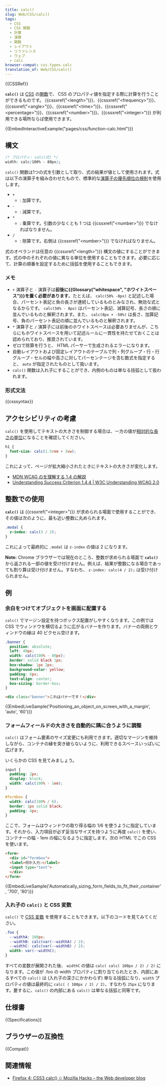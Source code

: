 ```yaml
---
title: calc()
slug: Web/CSS/calc()
tags:
  - CSS
  - CSS 関数
  - 計算
  - 演算
  - 関数
  - レイアウト
  - リファレンス
  - ウェブ
  - calc
browser-compat: css.types.calc
translation_of: Web/CSS/calc()
---
```

{{CSSRef}}

**`calc()`** は [CSS](/ja/docs/Web/CSS) の[関数](/ja/docs/Web/CSS/CSS_Functions)で、 CSS のプロパティ値を指定する際に計算を行うことができるものです。 {{cssxref("&lt;length&gt;")}}、{{cssxref("&lt;frequency&gt;")}}、{{cssxref("&lt;angle&gt;")}}、{{cssxref("&lt;time&gt;")}}、{{cssxref("&lt;percentage&gt;")}}、{{cssxref("&lt;number&gt;")}}、{{cssxref("&lt;integer&gt;")}} が利用できる場所ならば使用できます。</p>

{{EmbedInteractiveExample("pages/css/function-calc.html")}}

## 構文

```css
/* プロパティ: calc(式) */
width: calc(100% - 80px);
```

`calc()` 関数は1つの式を引数として取り、式の結果が値として使用されます。式は以下の演算子を組み合わせたもので、標準的な[演算子の優先順位の規則](/ja/docs/Learn/JavaScript/First_steps/Math#operator_precedence")を使用します。

- `+`
  - : 加算です。
- `-`
  - : 減算です。
- `*`
  - : 乗算です。引数の少なくとも 1 つは {{cssxref("&lt;number&gt;")}} でなければなりません。
- `/`
  - : 除算です。右側は {{cssxref("&lt;number&gt;")}} でなければなりません。

式のオペランドは任意の {{cssxref("&lt;length&gt;")}} 構文の値にすることができます。式の中のそれぞれの値に異なる単位を使用することもできます。必要に応じて、計算の順番を設定するために括弧を使用することもできます。

### メモ

- `+` 演算子と `-` 演算子は**前後に{{Glossary("whitespace", "ホワイトスペース")}}を置く必要があります**。たとえば、 `calc(50% -8px)` と記述した場合、パーセント表記と負の長さが連続しているものとみなされ、無効な式となるからです。 `calc(50% - 8px)` はパーセント表記、減算記号、長さの順に並んでいるものと解釈されます。また、 `calc(8px + -50%)` は長さ、加算記号、負のパーセント表記の順に並んでいるものと解釈されます。
- `*` 演算子と `/` 演算子には前後のホワイトスペースは必要ありませんが、こちらにもホワイトスペースを用いて記述ルールに一貫性を持たせておくことは認められており、推奨されています。
- ゼロで除算を行うと、 HTML パーサーで生成されるエラーになります。
- 自動レイアウトおよび固定レイアウトのテーブルで列・列グループ・行・行グループ・セルの幅や高さに対してパーセンテージを含む数式を指定すると、 `auto` が指定されたものとして扱います。
- `calc()` 関数は入れ子にすることができ、内側のものは単なる括弧として扱われます。

### 形式文法

{{csssyntax}}

## アクセシビリティの考慮

`calc()` を使用してテキストの大きさを制御する場合は、一方の値が[相対的な長さの単位](/ja/docs/Web/CSS/length#relative_length_units)になることを確認してください。

```css
h1 {
  font-size: calc(1.5rem + 3vw);
}
```

これによって、ページが拡大縮小されたときにテキストの大きさが変化します。

- [MDN WCAG のを理解する 1.4 の解説](/ja/docs/Web/Accessibility/Understanding_WCAG/Perceivable#guideline_1.4_make_it_easier_for_users_to_see_and_hear_content_including_separating_foreground_from_background)
- [Understanding Success Criterion 1.4.4 | W3C Understanding WCAG 2.0](https://www.w3.org/TR/UNDERSTANDING-WCAG20/visual-audio-contrast-scale.html)

## 整数での使用

**`calc()`** は {{cssxref("&lt;integer&gt;")}} が求められる場面で使用することができ、その値は次のように、最も近い整数に丸められます。

```css
.modal {
  z-index: calc(3 / 2);
}
```

これによって最終的に `.modal` は `z-index` の値は 2 になります。

**Note:** Chrome ブラウザーでは現在のところ、整数が求められる場面で **`calc()`** から返される一部の値を受け付けません。例えば、結果が整数になる場合であっても割り算は受け付けません。すなわち、 `z-index: calc(4 / 2);` は受け付けられません。

## 例

<h3 id="Positioning_an_object_on_screen_with_a_margin">余白をつけてオブジェクトを画面に配置する</h3>

`calc()` でマージン設定を持つボックス配置がしやすくなります。この例では CSS でウィンドウを横切るように広がるバナーを作ります。バナーの両側とウィンドウの縁は 40 ピクセル空けます。

```css
.banner {
  position: absolute;
  left: 40px;
  width: calc(100% - 80px);
  border: solid black 1px;
  box-shadow: 1px 2px;
  background-color: yellow;
  padding: 6px;
  text-align: center;
  box-sizing: border-box;
}
```

```html
<div class="banner">これはバナーです！</div>
```

{{EmbedLiveSample('Positioning_an_object_on_screen_with_a_margin', 'auto', '60')}}

<h3 id="Automatically_sizing_form_fields_to_fit_their_container">フォームフィールドの大きさを自動的に隅に合うように調整</h3>

`calc()` はフォーム要素のサイズ変更にも利用できます。適切なマージンを維持しながら、コンテナの縁を突き破らないように、利用できるスペースいっぱいに広げます。

いくらかの CSS を見てみましょう。

```css
input {
  padding: 2px;
  display: block;
  width: calc(100% - 1em);
}

#formbox {
  width: calc(100% / 6);
  border: 1px solid black;
  padding: 4px;
}
```

ここで、フォームはウィンドウの取り得る幅の 1/6 を使うように指定しています。それから、入力項目が必ず妥当なサイズを持つように再度 `calc()` を使い、コンテナーの幅 - 1em の幅になるように指定します。次の HTML でこの CSS を使います。</p>

```html
<form>
  <div id="formbox">
  <label>何か入力:</label>
  <input type="text">
  </div>
</form>
```

{{EmbedLiveSample('Automatically_sizing_form_fields_to_fit_their_container', '700', '80')}}

### 入れ子の `calc()` と CSS 変数

`calc()` で [CSS 変数](/ja/docs/Web/CSS/CSS_Variables) を使用することもできます。以下のコードを見てみてください。</p>

```css
.foo {
  --widthA: 100px;
  --widthB: calc(var(--widthA) / 2);
  --widthC: calc(var(--widthB) / 2);
  width: var(--widthC);
}
```

すべての変数が展開された後、 `widthC` の値は `calc( calc( 100px / 2) / 2)` になります。この値が .foo の width プロパティに割り当てられたとき、内部にあるすべての `calc()` は (入れ子の深さにかかわらず) 単なる括弧になり、`width` プロパティの値は最終的に `calc( ( 100px / 2) / 2)`、すなわち `25px` になります。要するに、`calc()` の内部にある `calc()` は単なる括弧と同等です。

## 仕様書

{{Specifications}}

## ブラウザーの互換性

{{Compat}}

## 関連情報

- [Firefox 4: CSS3 calc() ✩ Mozilla Hacks – the Web developer blog](https://hacks.mozilla.org/2010/06/css3-calc/)
